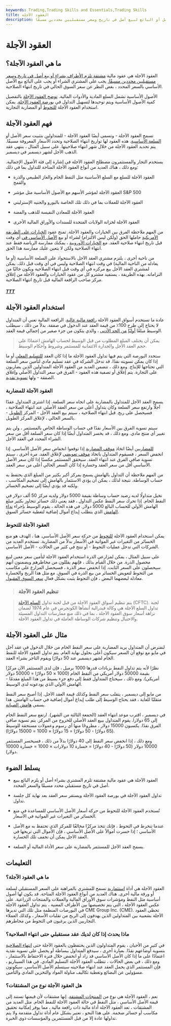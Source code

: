```yaml
---
keywords: Trading,Trading Skills and Essentials,Trading Skills
title: العقود الآجلة
description: العقود الآجلة هي عقود مالية تلزم المشتري بشراء أصل أو البائع لبيع أصل في تاريخ وسعر مستقبليين محددين مسبقًا.
---
```


# العقود الآجلة
## ما هي العقود الآجلة؟

العقود الآجلة هي عقود مالية [مشتقة تلزم الأطراف بشراء أو بيع أصل في تاريخ وسعر مستقبليين محددين مسبقًا.](/derivative) يجب على المشتري الشراء أو يجب على البائع بيع الأصل الأساسي بالسعر المحدد ، بغض النظر عن سعر السوق الحالي في تاريخ انتهاء الصلاحية.

الأصول الأساسية تشمل السلع المادية والأدوات المالية. [توضح العقود الآجلة](/futurescontract) بالتفصيل كمية الأصول الأساسية ويتم توحيدها لتسهيل التداول في [بورصة العقود الآجلة](/futuresexchange). يمكن استخدام العقود الآجلة [للتحوط](/hedging-transaction) أو المضاربة التجارية.

## فهم العقود الآجلة

تسمح العقود الآجلة - وتسمى أيضًا العقود الآجلة - للمتداولين بتثبيت سعر الأصل أو [السلعة الأساسية](/commodityfuturescontract). هذه العقود لها تواريخ انتهاء الصلاحية وتحدد الأسعار المعروفة مسبقًا. يتم تحديد العقود الآجلة من خلال شهر انتهاء صلاحيتها. على سبيل المثال ، ينتهي عقد الذهب الآجل لشهر ديسمبر في ديسمبر.

يستخدم التجار والمستثمرون مصطلح العقود الآجلة في إشارة إلى فئة الأصول الإجمالية. ومع ذلك ، هناك العديد من أنواع العقود الآجلة المتاحة للتداول بما في ذلك:

- العقود الآجلة للسلع مع السلع الأساسية مثل النفط الخام والغاز الطبيعي والذرة والقمح

- العقود الآجلة لمؤشر الأسهم مع الأصول الأساسية مثل مؤشر S&P 500

- العقود الآجلة للعملات بما في ذلك تلك الخاصة باليورو والجنيه الإسترليني

- العقود الآجلة للمعادن النفيسة للذهب والفضة

- العقود الآجلة لخزانة الولايات المتحدة للسندات والأوراق المالية الأخرى

من المهم ملاحظة الفرق بين الخيارات والعقود الآجلة. تمنح عقود [الخيارات على الطريقة الأمريكية](/americanoption) حاملها الحق (ولكن ليس الالتزام) لشراء أو بيع [الأصل الأساسي في](/underlying-asset) أي وقت قبل تاريخ انتهاء صلاحية العقد. مع [الخيارات الأوروبية](/europeanoption) ، يمكنك ممارسة الرياضة فقط عند انتهاء الصلاحية ولكن لا يتعين عليك ممارسة هذا الحق.

من ناحية أخرى ، يلتزم مشتري العقد الآجل بالاستحواذ على السلعة الأساسية (أو ما يعادله من الناحية المالية) في وقت انتهاء الصلاحية وليس في أي وقت قبل ذلك. يمكن لمشتري العقد الآجل بيع مركزه في أي وقت قبل انتهاء الصلاحية ويكون خاليًا من التزاماته. بهذه الطريقة ، يستفيد مشترو كل من عقود الخيارات والعقود الآجلة من إغلاق مركز صاحب الرافعة المالية قبل تاريخ انتهاء الصلاحية.

<h5> <a href=""> TTT </a> </h5>

## استخدام العقود الآجلة

عادة ما تستخدم أسواق العقود الآجلة [رافعة مالية عالية](/leverage). الرافعة المالية تعني أن المتداول لا يحتاج إلى طرح 100٪ من قيمة العقد عند الدخول في صفقة. بدلاً من ذلك ، سيطلب الوسيط مبلغًا [أوليًا](/initialmargin) [من الحد الأدنى](/initialmargin) ، والذي يتكون من جزء صغير من إجمالي قيمة العقد.

> يمكن أن يختلف المبلغ المطلوب من قبل الوسيط لحساب الهامش اعتمادًا على حجم العقد الآجل والجدارة الائتمانية للمستثمر وشروط وأحكام الوسيط.

>

ستحدد البورصة التي يتم فيها تداول العقود الآجلة ما إذا كان العقد [للتسليم الفعلي](/physicaldelivery) أو ما إذا كان يمكن تسويته نقدًا. قد تدخل الشركة في عقد تسليم مادي لتأمين سعر السلعة التي تحتاجها للإنتاج. ومع ذلك ، تتضمن العديد من العقود الآجلة المتداولين الذين يضاربون على التجارة. يتم إغلاق أو تصفية هذه العقود - الفرق في سعر التداول الأصلي وإغلاق الصفقة - ولها [تسوية نقدية](/cashsettlement).

### العقود الآجلة للمضاربة

يسمح العقد الآجل للمتداول بالمضاربة على اتجاه سعر السلعة. إذا اشترى المتداول عقدًا آجلًا وارتفع سعر السلعة وكان يتداول أعلى من سعر العقد الأصلي عند انتهاء الصلاحية ، فسيحصل على ربح. قبل انتهاء الصلاحية ، سيتم بيع العقد الآجل - المركز [الطويل](/long) - بالسعر الحالي ، لإغلاق المركز الطويل.

سيتم تسوية الفرق بين الأسعار نقدًا في حساب الوساطة الخاص بالمستثمر ، ولن يتم تغيير أي منتج مادي. ومع ذلك ، قد يخسر المتداول أيضًا إذا كان سعر السلعة أقل من سعر الشراء المحدد في العقد الآجل.

[للمضاربين](/short) أيضًا اتخاذ [موقف المضاربة](/short) إذا توقعوا انخفاض سعر الأصل الأساسي. إذا انخفض السعر ، فسيقوم المتداول باتخاذ [موقف تعويضي](/offsetting-transaction) لإغلاق العقد. مرة أخرى ، سيتم تسوية صافي الفرق عند انتهاء العقد. سيحقق المستثمر مكسبًا إذا كان سعر الأصل الأساسي أقل من سعر العقد وخسارة إذا كان السعر الحالي أعلى من سعر العقد.

من المهم ملاحظة أن التداول بالهامش يسمح بمركز أكبر بكثير من المبلغ الذي يحتفظ به حساب الوساطة. نتيجة لذلك ، يمكن أن يؤدي الاستثمار بالهامش إلى تضخيم المكاسب ، ولكنه قد يؤدي أيضًا إلى تضخيم الخسائر.

تخيل متداولًا لديه رصيد حساب وساطة بقيمة 5000 دولار ولديه مركز 50 ألف دولار في النفط الخام. إذا تحرك سعر النفط عكس التداول ، فقد يعني ذلك خسائر تتجاوز بكثير مبلغ الهامش الأولي للحساب البالغ 5000 دولار. في هذه الحالة ، يقوم الوسيط بإجراء [نداء الهامش](/margincall) الذي يتطلب إيداع أموال إضافية لتغطية خسائر السوق.

### العقود الآجلة للتحوط

يمكن استخدام العقود الآجلة [للتحوط](/hedge) من حركة سعر الأصل الأساسي. هنا ، الهدف هو منع الخسائر من التغيرات غير المواتية في الأسعار بدلاً من المضاربة. تستخدم العديد من الشركات التي تدخل عمليات التحوط - أو تنتج في كثير من الحالات - الأصل الأساسي.

على سبيل المثال ، يمكن لمزارعي الذرة استخدام العقود الآجلة لتأمين سعر معين لبيع محصول الذرة. من خلال القيام بذلك ، فإنهم يقللون من مخاطرهم ويضمنون أنهم سيحصلون على السعر الثابت. إذا انخفض سعر الذرة ، فسيحصل المزارع على مكاسب من التحوط لتعويض الخسائر من بيع الذرة في السوق. مع مثل هذا الربح والخسارة معادلة لبعضهما البعض ، فإن التحوط يثبت بشكل فعال [سعر السوق المقبول](/market-price).

> ### تنظيم العقود الآجلة

> يتم تنظيم أسواق العقود الآجلة من قبل لجنة تداول [السلع الآجلة](/cftc) (CFTC). لجنة تداول السلع الآجلة هي وكالة فيدرالية أنشأها الكونجرس في عام 1974 لضمان نزاهة أسعار سوق العقود الآجلة ، بما في ذلك منع ممارسات التداول المسيئة والاحتيال وتنظيم شركات الوساطة العاملة في تداول العقود الآجلة.

>

## مثال على العقود الآجلة

لنفترض أن المتداول يريد المضاربة على سعر النفط الخام من خلال الدخول في عقد آجل في مايو مع توقع أن السعر سيكون أعلى بحلول نهاية العام. يتم تداول العقود الآجلة للنفط الخام لشهر ديسمبر عند 50 دولارًا ويقوم التاجر بشراء العقد.

نظرًا لأنه يتم تداول النفط بزيادات قدرها 1000 برميل ، فإن لدى المستثمر الآن مركزًا بقيمة 50000 دولار أمريكي من النفط الخام (1000 × 50 دولارًا = 50000 دولار أمريكي). ومع ذلك ، سيحتاج المتداول فقط إلى دفع جزء بسيط من هذا المبلغ مقدمًا - الهامش الأولي الذي يودعونه لدى الوسيط.

من مايو إلى ديسمبر ، يتقلب سعر النفط وكذلك قيمة العقد الآجل. إذا أصبح سعر النفط متقلبًا للغاية ، فقد يحتاج الوسيط إلى طلب إيداع أموال إضافية في حساب الهامش. هذا يسمى [هامش الصيانة](/maintenancemargin).

في ديسمبر ، اقترب موعد انتهاء العقد (الجمعة الثالثة من الشهر). ارتفع سعر النفط الخام إلى 65 دولارا. يقوم المتداول ببيع العقد الأصلي للخروج من المركز. يتم تسوية صافي الفرق نقدًا. يكسبون 15000 دولار ، مطروحًا منها أي رسوم وعمولات مستحقة للوسيط (65 دولارًا - 50 دولارًا = 15 دولارًا × 1000 = 15000 دولارًا).

ومع ذلك ، إذا انخفض سعر النفط إلى 40 دولارًا بدلاً من ذلك ، فسيخسر المستثمر 10000 دولار (50 دولارًا - 40 دولارًا = خسارة 10 دولارات × 1000 = خسارة 10000 دولار).

## يسلط الضوء

- العقود الآجلة هي عقود مالية مشتقة تلزم المشتري بشراء أصل أو يلزم البائع ببيع أصل في تاريخ مستقبلي محدد مسبقًا والسعر المحدد.

- تداول العقود الآجلة في بورصة العقود الآجلة ويستقر سعر العقد بعد نهاية كل جلسة تداول.

- تُستخدم العقود الآجلة للتحوط من حركة أسعار الأصل الأساسي للمساعدة في منع الخسائر من التغيرات غير المواتية في الأسعار.

- عندما تنخرط في التحوط ، فإنك تتخذ مركزًا مخالفًا للمركز الذي تحتفظ به مع الأصل الأساسي ؛ إذا خسرت أموالاً على الأصل الأساسي ، فإن الأموال التي تربحها في العقد الآجل يمكن أن تخفف تلك الخسارة.

- يسمح العقد الآجل للمستثمر بالمضاربة على سعر الأداة المالية أو السلعة.

## التعليمات

### ما هي العقود الآجلة؟

العقود الآجلة هي أداة [استثمارية](/investmentvehicle) تسمح للمشتري بالمراهنة على السعر المستقبلي لسلعة أو ورقة مالية أخرى. هناك العديد من أنواع العقود الآجلة المتاحة. قد يكون لها أصول أساسية مثل النفط ومؤشرات سوق الأوراق المالية والعملات والمنتجات الزراعية. على عكس العقود الآجلة ، التي يتم تخصيصها بين الأطراف المعنية ، يتم تداول العقود الآجلة في البورصات المنظمة مثل تلك التي تديرها CME Group Inc. (CME). تحظى العقود الآجلة بشعبية بين المتداولين الذين يهدفون إلى الربح من تقلبات الأسعار ، وكذلك العملاء التجاريين الذين يرغبون في التحوط من مخاطرهم.

### ماذا يحدث إذا كان لديك عقد مستقبلي حتى انتهاء الصلاحية؟

في كثير من الأحيان ، يقوم المتداولون الذين يحتفظون بالعقود الآجلة حتى [انتهاء الصلاحية](/expirationdate) بتسوية أوضاعهم نقدًا. بعبارة أخرى ، سيدفع المتداول ببساطة أو يحصل على تسوية نقدية اعتمادًا على ما إذا كان الأصل الأساسي قد زاد أو انخفض خلال فترة الاحتفاظ بالاستثمار ، ومع ذلك ، في بعض الحالات ، تتطلب العقود الآجلة التسليم المادي. في هذا السيناريو ، فإن المستثمر الذي يحمل العقد عند انتهاء صلاحيته سيتسلم الأصل الأساسي. سيكونون مسؤولين عن البضائع وتغطية تكاليف مناولة المواد والتخزين المادي والتأمين.

### هل العقود الآجلة نوع من المشتقات؟

نعم ، العقود الآجلة هي نوع من [المنتجات المشتقة](/derivative-product-company). إنها مشتقات لأن قيمتها تستند إلى قيمة الأصل الأساسي ، مثل النفط في حالة العقود الآجلة للنفط الخام. مثل العديد من المشتقات ، تعد العقود الآجلة أداة مالية ذات رافعة مالية ، مما يوفر إمكانية تحقيق مكاسب أو خسائر ضخمة. على هذا النحو ، تعتبر بشكل عام أداة تداول متقدمة ولا يتم تداولها عادة إلا من قبل المستثمرين والمؤسسات ذوي الخبرة.

